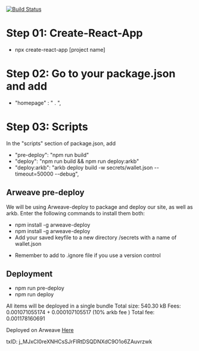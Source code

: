 [![Build Status](https://app.travis-ci.com/Dameon1/react-arweave-deploy.svg?branch=main)](https://app.travis-ci.com/Dameon1/react-arweave-deploy.svg?branch=main)



# Step 01: Create-React-App
- npx create-react-app [project name]

# Step 02: Go to your package.json and add
- "homepage" : " . ",

# Step 03: Scripts
In the "scripts" section of package.json, add
- "pre-deploy": "npm run build" 
- "deploy": "npm run build && npm run deploy:arkb"
- "deploy:arkb": "arkb deploy build -w secrets/wallet.json --timeout=50000 --debug",

## Arweave pre-deploy

We will be using Arweave-deploy to package and deploy our site, as well as arkb. Enter the following commands to install them both:
- npm install -g arweave-deploy
- npm install -g arweave-deploy
- Add your saved keyfile to a new directory /secrets with a name of wallet.json
* Remember to add to .ignore file if you use a version control


## Deployment
- npm run pre-deploy
- npm run deploy

All items will be deployed in a single bundle
Total size: 540.30 kB
Fees: 0.001071055174 + 0.000107105517 (10% arkb fee )
Total fee: 0.001178160691


Deployed on Arweave [Here](https://arweave.net/j_MJxCI0reXNHCsSJrFlRtDSQDNXdC9O1o6ZAuvrzwk)

txID: j_MJxCI0reXNHCsSJrFlRtDSQDNXdC9O1o6ZAuvrzwk
